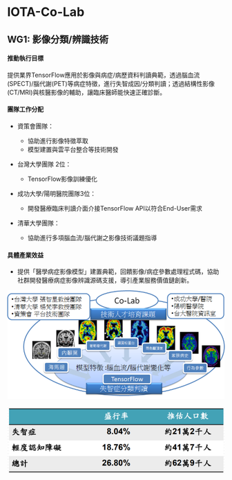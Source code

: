 # IOTA-Co-Lab
   
   
## WG1: 影像分類/辨識技術 

#### 推動執行目標
提供業界TensorFlow應用於影像與病症/病歷資料判讀典範，透過腦血流(SPECT)/腦代謝(PET)等病症特徵，進行失智成因/分類判讀；透過結構性影像(CT/MRI)與核醫影像的輔助，讓臨床醫師能快速正確診斷。

#### 團隊工作分配

* 資策會團隊：
  * 協助進行影像特徵萃取
  * 模型建置與雲平台整合等技術開發
  
* 台灣大學團隊 2位：
  * TensorFlow影像訓練優化

* 成功大學/陽明醫院團隊3位：
  * 開發醫療臨床判讀介面介接TensorFlow API以符合End-User需求
  
* 清華大學團隊：
  * 協助進行多項腦血流/腦代謝之影像技術議題指導

#### 具體產業效益
* 提供「醫學病症影像模型」建置典範，回饋影像/病症參數處理程式碼，協助社群開發醫療病症影像辨識源碼支援，導引產業服務價值鏈創新。


<p align="center">
  <img src="https://github.com/twoss-io/TensorFlow-Co-Lab/blob/master/img/tensorflow_intro3.png">
</p>
<p align="center">
  <img src="https://github.com/twoss-io/TensorFlow-Co-Lab/blob/master/img/tensorflow_intro4.png">
</p>
   
   

